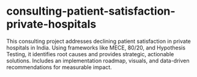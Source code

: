 # consulting-patient-satisfaction-private-hospitals
This consulting project addresses declining patient satisfaction in private hospitals in India. Using frameworks like MECE, 80/20, and Hypothesis Testing, it identifies root causes and provides strategic, actionable solutions. Includes an implementation roadmap, visuals, and data-driven recommendations for measurable impact.
